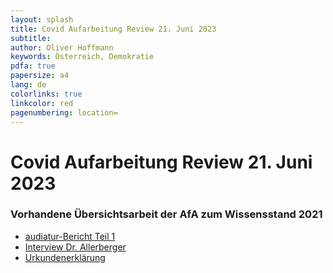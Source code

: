 ```yaml
---
layout: splash
title: Covid Aufarbeitung Review 21. Juni 2023
subtitle: 
author: Oliver Hoffmann
keywords: Österreich, Demokratie
pdfa: true
papersize: a4
lang: de
colorlinks: true
linkcolor: red
pagenumbering: location=
---
```

# Covid Aufarbeitung Review 21. Juni 2023


### Vorhandene Übersichtsarbeit der AfA zum Wissensstand 2021

* [audiatur-Bericht Teil 1](/files/2021-03-16-002-Beilage-B-Audiatur-Bericht.pdf)
* [Interview Dr. Allerberger](/files/2021-06-28-004-Beilage-D-Interview-Dr-Allerberger.pdf)
* [Urkundenerklärung](/files/2021-06-14-003-Beilage-C-Urkundenerklärung.pdf)
  
